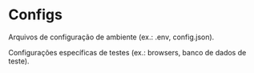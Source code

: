 # Configs

Arquivos de configuração de ambiente (ex.: .env, config.json).

Configurações específicas de testes (ex.: browsers, banco de dados de teste).